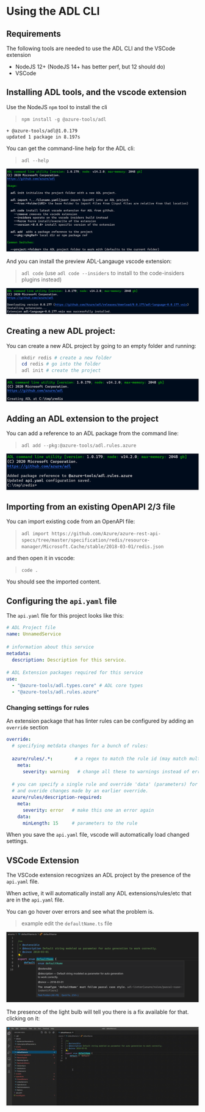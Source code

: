 # Using the ADL CLI

## Requirements

The following tools are needed to use the ADL CLI and the VSCode extension

  - NodeJS 12+ (NodeJS 14+ has better perf, but 12 should do)
  - VSCode 

## Installing ADL tools, and the vscode extension
Use the NodeJS `npm` tool to install the cli

> `npm install -g @azure-tools/adl`

``` text
+ @azure-tools/adl@1.0.179
updated 1 package in 8.197s
```

You can get the command-line help for the ADL cli:

> `adl --help`

![adl help](./help.png)

And you can install the preview ADL-Langauge vscode extension:
> `adl code` (use `adl code --insiders` to install to the code-insiders plugins instead)

![adl code](./code.png)


## Creating a new ADL project:

You can create a new ADL project by going to an empty folder and running:

> ``` powershell
> mkdir redis # create a new folder
> cd redis # go into the folder
> adl init # create the project
> ```

![adl init](./init.png)

## Adding an ADL extension to the project

You can add a reference to an ADL package from the command line:

> `adl add --pkg:@azure-tools/adl.rules.azure` 

![adl add](./add-package.png)

## Importing from an existing OpenAPI 2/3 file

You can import existing code from an OpenAPI file:

> `adl import https://github.com/Azure/azure-rest-api-specs/tree/master/specification/redis/resource-manager/Microsoft.Cache/stable/2018-03-01/redis.json`

and then open it in vscode:

> `code . `

You should see the imported content.


## Configuring the `api.yaml` file 

The `api.yaml` file for this project looks like this:

``` yaml
# ADL Project file
name: UnnamedService

# information about this service
metadata:
  description: Description for this service.

# ADL Extension packages required for this service
use:
  - "@azure-tools/adl.types.core" # ADL core types 
  - "@azure-tools/adl.rules.azure"

```

### Changing settings for rules

An extension package that has linter rules can be configured by adding an `override` section

``` yaml
override: 
  # specifying metdata changes for a bunch of rules: 

  azure/rules/.*:        # a regex to match the rule id (may match multiple rules)
    meta:
      severity: warning   # change all these to warnings instead of errors

  # you can specify a single rule and override 'data' (parameters) for the rule 
  # and overide changes made by an earlier override.
  azure/rules/description-required: 
    meta: 
      severity: error   # make this one an error again
    data: 
      minLength: 15     # parameters to the rule 

```

When you save the `api.yaml` file, vscode will automatically load changed settings.



## VSCode Extension

The VSCode extension recognizes an ADL project by the presence of the `api.yaml` file.

When active, it will automatically install any ADL extensions/rules/etc that are in the `api.yaml` file.

You can go hover over errors and see what the problem is.

> example edit the `defaultName.ts` file

![adl add](./code1.png)

The presence of the light bulb will tell you there is a fix available for that. clicking on it:

![adl add](./media2.gif)

